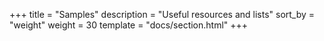 +++
title = "Samples"
description = "Useful resources and lists"
sort_by = "weight"
weight = 30
template = "docs/section.html"
+++
